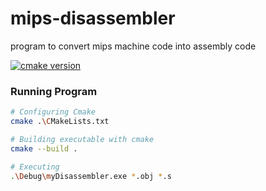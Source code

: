 # mips-disassembler
program to convert mips machine code into assembly code

[![cmake version](https://img.shields.io/badge/cmake-v3.21.1-blue)](https://cmake.org/download/)

### Running Program

```sh
# Configuring Cmake
cmake .\CMakeLists.txt

# Building executable with cmake
cmake --build .

# Executing
.\Debug\myDisassembler.exe *.obj *.s
```
